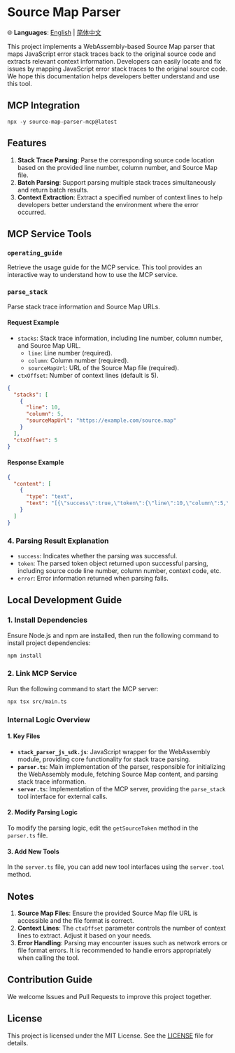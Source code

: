# Source Map Parser

🌐 **Languages**: [English](README.md) | [简体中文](README.zh-CN.md)

This project implements a WebAssembly-based Source Map parser that maps JavaScript error stack traces back to the original source code and extracts relevant context information. Developers can easily locate and fix issues by mapping JavaScript error stack traces to the original source code. We hope this documentation helps developers better understand and use this tool.

## MCP Integration

`npx -y source-map-parser-mcp@latest`

## Features

1. **Stack Trace Parsing**: Parse the corresponding source code location based on the provided line number, column number, and Source Map file.
2. **Batch Parsing**: Support parsing multiple stack traces simultaneously and return batch results.
3. **Context Extraction**: Extract a specified number of context lines to help developers better understand the environment where the error occurred.

## MCP Service Tools

### `operating_guide`

Retrieve the usage guide for the MCP service. This tool provides an interactive way to understand how to use the MCP service.

### `parse_stack`

Parse stack trace information and Source Map URLs.

#### Request Example

- `stacks`: Stack trace information, including line number, column number, and Source Map URL.
  - `line`: Line number (required).
  - `column`: Column number (required).
  - `sourceMapUrl`: URL of the Source Map file (required).
- `ctxOffset`: Number of context lines (default is 5).

```json
{
  "stacks": [
    {
      "line": 10,
      "column": 5,
      "sourceMapUrl": "https://example.com/source.map"
    }
  ],
  "ctxOffset": 5
}
```

#### Response Example

```json
{
  "content": [
    {
      "type": "text",
      "text": "[{\"success\":true,\"token\":{\"line\":10,\"column\":5,\"sourceCode\":[{\"line\":8,\"isStackLine\":false,\"raw\":\"function foo() {\"},{\"line\":9,\"isStackLine\":false,\"raw\":\"  console.log('bar');\"},{\"line\":10,\"isStackLine\":true,\"raw\":\"  throw new Error('test');\"},{\"line\":11,\"isStackLine\":false,\"raw\":\"}\"}],\"src\":\"index.js\"}}]"
    }
  ]
}
```

### 4. Parsing Result Explanation

- `success`: Indicates whether the parsing was successful.
- `token`: The parsed token object returned upon successful parsing, including source code line number, column number, context code, etc.
- `error`: Error information returned when parsing fails.

## Local Development Guide

### 1. Install Dependencies

Ensure Node.js and npm are installed, then run the following command to install project dependencies:

```bash
npm install
```

### 2. Link MCP Service

Run the following command to start the MCP server:

```bash
npx tsx src/main.ts
```

### Internal Logic Overview

#### 1. Key Files

- **`stack_parser_js_sdk.js`**: JavaScript wrapper for the WebAssembly module, providing core functionality for stack trace parsing.
- **`parser.ts`**: Main implementation of the parser, responsible for initializing the WebAssembly module, fetching Source Map content, and parsing stack trace information.
- **`server.ts`**: Implementation of the MCP server, providing the `parse_stack` tool interface for external calls.

#### 2. Modify Parsing Logic

To modify the parsing logic, edit the `getSourceToken` method in the `parser.ts` file.

#### 3. Add New Tools

In the `server.ts` file, you can add new tool interfaces using the `server.tool` method.

## Notes

1. **Source Map Files**: Ensure the provided Source Map file URL is accessible and the file format is correct.
2. **Context Lines**: The `ctxOffset` parameter controls the number of context lines to extract. Adjust it based on your needs.
3. **Error Handling**: Parsing may encounter issues such as network errors or file format errors. It is recommended to handle errors appropriately when calling the tool.

## Contribution Guide

We welcome Issues and Pull Requests to improve this project together.

## License

This project is licensed under the MIT License. See the [LICENSE](LICENSE) file for details.
